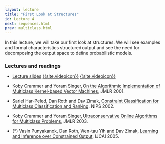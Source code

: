 ```yaml
--- 
layout: lecture
title: "First Look at Structures"
id: Lecture 4
next: sequences.html
prev: multiclass.html
---
```


In this lecture, we will take our first look at structures. We will
see examples and formal characteristics structured output and see the
need for decomposing the output space to define probabilistic models.


### Lectures and readings

- [Lecture slides]({{site.lectures}}/slides/first-look-at-structures/first-look.pdf) 
  [{{site.videoicon}}](https://www.youtube.com/watch?v=BsFKYriyMaw&index=3&list=PLQyIezs6RFZKDSqQIBn-LKuFF2LTKMz3l) 
  [{{site.videoicon}}](https://www.youtube.com/watch?v=ewCg7ijhopQ&index=4&list=PLQyIezs6RFZKDSqQIBn-LKuFF2LTKMz3l)

-   Koby Crammer and Yoram Singer,
    [On the Algorithmic Implementation of Multiclass Kernel-based Vector Machines](http://jmlr.csail.mit.edu/papers/volume2/crammer01a/crammer01a.pdf),
    JMLR 2001.

-   Sariel Har-Peled, Dan Roth and Dav Zimak,
    [Constraint Classification for Multiclass Classification and Ranking](http://papers.nips.cc/paper/2295-constraint-classification-for-multiclass-classification-and-ranking.pdf),
    NIPS 2002.

-   Koby Crammer and Yoram Singer,
    [Ultraconservative Online Algorithms for Multiclass Problems](http://webee.technion.ac.il/people/koby/publications/crammer03a.pdf),
    JMLR 2003.

-   (\*) Vasin Punyakanok, Dan Roth, Wen-tau Yih and Dav Zimak,
    [Learning and Inference over Constrained Output](https://pdfs.semanticscholar.org/7e0d/7cf428884975416ac016ff7f07ec33d70998.pdf),
    IJCAI 2005.

